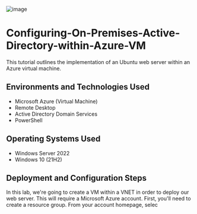 ![image](https://github.com/user-attachments/assets/c9ba7c47-49be-4e7b-acc7-06d074632ee5)
# Configuring-On-Premises-Active-Directory-within-Azure-VM
This tutorial outlines the implementation of an Ubuntu web server within an Azure virtual machine.
## Environments and Technologies Used
+ Microsoft Azure (Virtual Machine)
+ Remote Desktop
+ Active Directory Domain Services
+ PowerShell
## Operating Systems Used
+ Windows Server 2022
+ Windows 10 (21H2)
## Deployment and Configuration Steps
In this lab, we're going to create a VM within a VNET in order to deploy our web server. This will require a Microsoft Azure account. First, you'll need to create a resource group. From your account homepage, selec
